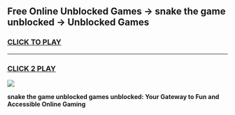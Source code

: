 
## Free Online Unblocked Games → snake the game unblocked → Unblocked Games
<h3>
<a href="https://premium.freeplayer.one?title=snake_the_game_unblocked&ref=21F">CLICK TO PLAY</a></h3>
<hr>

<h3>
<a href="https://premium.freeplayer.one?title=snake_the_game_unblocked&ref=21F">CLICK 2 PLAY</a>
  
</h3>

<a href="https://premium.freeplayer.one?title=snake_the_game_unblocked&ref=21F/"><img src="https://clearcache.store/games.png"></a>


**snake the game unblocked games unblocked: Your Gateway to Fun and Accessible Online Gaming**

